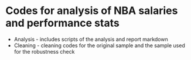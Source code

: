 # Codes for analysis of NBA salaries and performance stats 
* Analysis - includes scripts of the analysis and report markdown
* Cleaning - cleaning codes for the original sample and the sample used for the robustness check 
